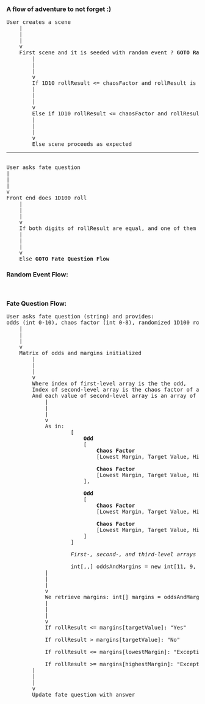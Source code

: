 ### A flow of adventure to not forget :) ###
<pre>
User creates a scene
    |
    |
    |
    v
    First scene and it is seeded with random event ? <b>GOTO Random Event Flow</b> : Front end does 1D10 roll
        |
        |
        |
        v
        If 1D10 rollResult <= chaosFactor and rollResult is even, <b>GOTO Random Event Flow</b>
        |
        |
        |
        v
        Else if 1D10 rollResult <= chaosFactor and rollResult is odd, scene is <i>altered</i>
        |
        |
        |
        v
        Else scene proceeds as expected
<hr/>
User asks fate question
|
|
|
v
Front end does 1D100 roll
    |
    |
    |
    v
    If both digits of rollResult are equal, and one of them <= chaosFactor <b>GOTO Random Event Flow</b>
    |
    |
    |
    v
    Else <b>GOTO Fate Question Flow</b>
</pre>


### Random Event Flow: ###
<pre>

</pre>


### Fate Question Flow:
<pre>
User asks fate question (string) and provides:
odds (int 0-10), chaos factor (int 0-8), randomized 1D100 roll (int 1-100)
    |
    |
    |
    v
    Matrix of odds and margins initialized
        |
        |
        |
        v
        Where index of first-level array is the the odd,
        Index of second-level array is the chaos factor of adventure
        And each value of second-level array is an array of 3 ints: lowest margin, target value, highest margin
            |
            |
            |
            v
            As in:
                    [
                        <b>Odd</b>
                        [
                            <b>Chaos Factor</b>
                            [Lowest Margin, Target Value, Highest Margin],

                            <b>Chaos Factor</b>
                            [Lowest Margin, Target Value, Highest Margin],
                        ],

                        <b>Odd</b>
                        [
                            <b>Chaos Factor</b>
                            [Lowest Margin, Target Value, Highest Margin],

                            <b>Chaos Factor</b>
                            [Lowest Margin, Target Value, Highest Margin],
                        ]
                    ]

                    <i>First-, second-, and third-level arrays have predetermined size:</i>

                    int[,,] oddsAndMargins = new int[11, 9, 3] {}
            |
            |
            |
            v
            We retrieve margins: int[] margins = oddsAndMargins[odds, chaosFactor]
            |
            |
            |
            v
            If rollResult <= margins[targetValue]: "Yes"

            If rollResult > margins[targetValue]: "No"

            If rollResult <= margins[lowestMargin]: "Exceptional Yes"

            If rollResult >= margins[highestMargin]: "Exceptional No"
        |
        |
        |
        v
        Update fate question with answer
</pre>